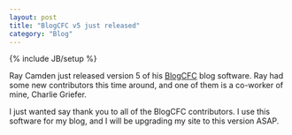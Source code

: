 ```yaml
---
layout: post
title: "BlogCFC v5 just released"
category: "Blog"
---
```

{% include JB/setup %}

Ray Camden just released version 5 of his [BlogCFC](http://ray.camdenfamily.com/projects/blogcfc/) blog software. Ray had some new contributors this time around, and one of them is a co-worker of mine, Charlie Griefer.

I just wanted say thank you to all of the BlogCFC contributors. I use this software for my blog, and I will be upgrading my site to this version ASAP.